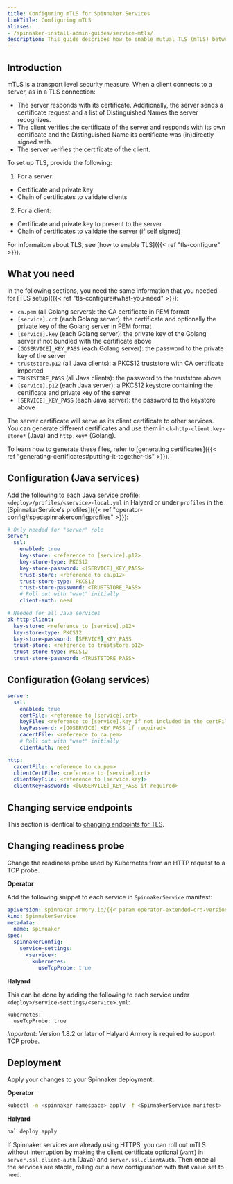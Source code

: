```yaml
---
title: Configuring mTLS for Spinnaker Services
linkTitle: Configuring mTLS
aliases:
- /spinnaker-install-admin-guides/service-mtls/
description: This guide describes how to enable mutual TLS (mTLS) between Spinnaker services and is building on top of how to enable TLS. Adding mTLS provides additional security for your Spinnaker services since only validated clients can interact with services when mTLS is enabled.
---
```


## Introduction

mTLS is a transport level security measure. When a client connects to a server, as in a TLS connection:
- The server responds with its certificate. Additionally, the server sends a certificate request and a list of Distinguished Names the server recognizes.
- The client verifies the certificate of the server and responds with its own certificate and the Distinguished Name its certificate was (in)directly signed with.
- The server verifies the certificate of the client.


To set up TLS, provide the following:
1. For a server:
- Certificate and private key
- Chain of certificates to validate clients
2. For a client:
- Certificate and private key to present to the server
- Chain of certificates to validate the server (if self signed)

For informaiton about TLS, see [how to enable TLS]({{< ref "tls-configure" >}}).

## What you need

In the following sections, you need the same information that you needed for [TLS setup]({{< ref "tls-configure#what-you-need" >}}):

- `ca.pem` (all Golang servers): the CA certificate in PEM format
- `[service].crt` (each Golang server): the certificate and optionally the private key of the Golang server in PEM format
- `[service].key` (each Golang server): the private key of the Golang server if not bundled with the certificate above
- `[GOSERVICE]_KEY_PASS` (each Golang server): the password to the private key of the server
- `truststore.p12` (all Java clients): a PKCS12 truststore with CA certificate imported
- `TRUSTSTORE_PASS` (all Java clients): the password to the truststore above
- `[service].p12` (each Java server): a PKCS12 keystore containing the certificate and private key of the server
- `[SERVICE]_KEY_PASS` (each Java server): the password to the keystore above

The server certificate will serve as its client certificate to other services. You can generate different certificates and use them in `ok-http-client.key-store*` (Java) and `http.key*` (Golang).

To learn how to generate these files, refer to [generating certificates]({{< ref "generating-certificates#putting-it-together-tls" >}}).

## Configuration (Java services)

Add the following to each Java service profile: `<deploy>/profiles/<service>-local.yml` in Halyard or under `profiles` in the [SpinnakerService's profiles]({{< ref "operator-config#specspinnakerconfigprofiles" >}}):

```yaml
# Only needed for "server" role
server:
  ssl:
    enabled: true
    key-store: <reference to [service].p12>
    key-store-type: PKCS12
    key-store-password: <[SERVICE]_KEY_PASS>
    trust-store: <reference to ca.p12>
    trust-store-type: PKCS12
    trust-store-password: <TRUSTSTORE_PASS>
    # Roll out with "want" initially
    client-auth: need

# Needed for all Java services
ok-http-client:
  key-store: <reference to [service].p12>
  key-store-type: PKCS12
  key-store-password: [SERVICE]_KEY_PASS
  trust-store: <reference to truststore.p12>
  trust-store-type: PKCS12
  trust-store-password: <TRUSTSTORE_PASS>
```


## Configuration (Golang services)

```yaml
server:
  ssl:
    enabled: true
    certFile: <reference to [service].crt>
    keyFile: <reference to [service].key if not included in the certFile's PEM>
    keyPassword: <[GOSERVICE]_KEY_PASS if required>
    cacertFile: <reference to ca.pem>
    # Roll out with "want" initially
    clientAuth: need

http:
  cacertFile: <reference to ca.pem>
  clientCertFile: <reference to [service].crt>
  clientKeyFile: <reference to [service.key]>
  clientKeyPassword: <[GOSERVICE]_KEY_PASS if required>
```

## Changing service endpoints

This section is identical to [changing endpoints for TLS](../services-tls#changing-service-endpoints).

## Changing readiness probe

Change the readiness probe used by Kubernetes from an HTTP request to a TCP probe.

**Operator**

Add the following snippet to each service in `SpinnakerService` manifest:

```yaml
apiVersion: spinnaker.armory.io/{{< param operator-extended-crd-version >}}
kind: SpinnakerService
metadata:
  name: spinnaker
spec:
  spinnakerConfig:  
    service-settings:
      <service>:
        kubernetes:
          useTcpProbe: true
```

**Halyard**

This can be done by adding the following to each service under `<deploy>/service-settings/<service>.yml`:

```
kubernetes:
  useTcpProbe: true
```

*Important*: Version 1.8.2 or later of Halyard Armory is required to support TCP probe.

## Deployment

Apply your changes to your Spinnaker deployment:

**Operator**

```bash
kubectl -n <spinnaker namespace> apply -f <SpinnakerService manifest>
```

**Halyard**

```bash
hal deploy apply
```

If Spinnaker services are already using HTTPS, you can roll out mTLS without interruption by making the client certificate optional (`want`) in `server.ssl.client-auth` (Java) and `server.ssl.clientAuth`. Then once all the services are stable, rolling out a new configuration with that value set to `need`.

